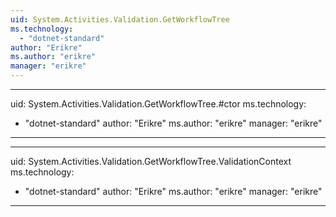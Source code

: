 ```yaml
---
uid: System.Activities.Validation.GetWorkflowTree
ms.technology: 
  - "dotnet-standard"
author: "Erikre"
ms.author: "erikre"
manager: "erikre"
---
```


---
uid: System.Activities.Validation.GetWorkflowTree.#ctor
ms.technology: 
  - "dotnet-standard"
author: "Erikre"
ms.author: "erikre"
manager: "erikre"
---

---
uid: System.Activities.Validation.GetWorkflowTree.ValidationContext
ms.technology: 
  - "dotnet-standard"
author: "Erikre"
ms.author: "erikre"
manager: "erikre"
---
